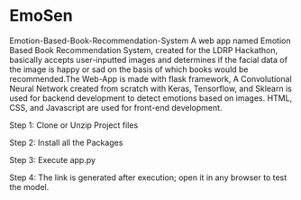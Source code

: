 # EmoSen

Emotion-Based-Book-Recommendation-System
A web app named Emotion Based Book Recommendation System, created for the LDRP Hackathon, basically accepts user-inputted images and determines if the facial data of the image is happy or sad on the basis of which books would be recommended.The Web-App is made with flask framework, A Convolutional Neural Network created from scratch with Keras, Tensorflow, and Sklearn is used for backend development to detect emotions based on images. HTML, CSS, and Javascript are used for front-end development.

Step 1: Clone or Unzip Project files

Step 2: Install all the Packages

Step 3: Execute app.py

Step 4: The link is generated after execution; open it in any browser to test the model.
